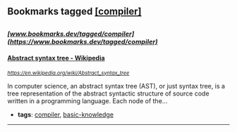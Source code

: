 ## Bookmarks tagged [[compiler]](https://www.bookmarks.dev?q=[compiler])

_<sup><sup>[www.bookmarks.dev/tagged/compiler](https://www.bookmarks.dev/tagged/compiler)</sup></sup>_
---
#### [Abstract syntax tree - Wikipedia](https://en.wikipedia.org/wiki/Abstract_syntax_tree)
_<sup>https://en.wikipedia.org/wiki/Abstract_syntax_tree</sup>_

In computer science, an abstract syntax tree (AST), or just syntax tree, is a tree representation of the abstract syntactic structure of source code written in a programming language. Each node of the...
* **tags**: [compiler](../tagged/compiler.md), [basic-knowledge](../tagged/basic-knowledge.md)
---
